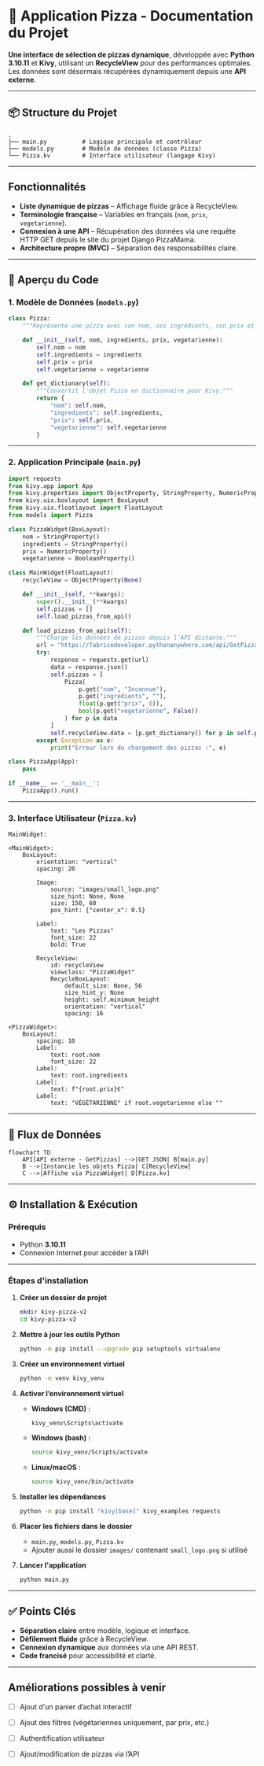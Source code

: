 

# **🍕 Application Pizza - Documentation du Projet**

**Une interface de sélection de pizzas dynamique**, développée avec **Python 3.10.11** et **Kivy**, utilisant un **RecycleView** pour des performances optimales. Les données sont désormais récupérées dynamiquement depuis une **API externe**.

---

## **📦 Structure du Projet**

```
.
├── main.py          # Logique principale et contrôleur
├── models.py        # Modèle de données (classe Pizza)
└── Pizza.kv         # Interface utilisateur (langage Kivy)
```

---

## Fonctionnalités

-  **Liste dynamique de pizzas** – Affichage fluide grâce à RecycleView.
-  **Terminologie française** – Variables en français (`nom`, `prix`, `vegetarienne`).
-  **Connexion à une API** – Récupération des données via une requête HTTP GET depuis le site du projet Django PizzaMama.
-  **Architecture propre (MVC)** – Séparation des responsabilités claire.

---

## **📂 Aperçu du Code**

### **1. Modèle de Données (`models.py`)**

```python
class Pizza:
    """Représente une pizza avec son nom, ses ingrédients, son prix et son statut végétarien."""

    def __init__(self, nom, ingredients, prix, vegetarienne):
        self.nom = nom
        self.ingredients = ingredients
        self.prix = prix
        self.vegetarienne = vegetarienne

    def get_dictionary(self):
        """Convertit l'objet Pizza en dictionnaire pour Kivy."""
        return {
            "nom": self.nom,
            "ingredients": self.ingredients,
            "prix": self.prix,
            "vegetarienne": self.vegetarienne
        }
```

---

### **2. Application Principale (`main.py`)**

```python
import requests
from kivy.app import App
from kivy.properties import ObjectProperty, StringProperty, NumericProperty, BooleanProperty
from kivy.uix.boxlayout import BoxLayout
from kivy.uix.floatlayout import FloatLayout
from models import Pizza

class PizzaWidget(BoxLayout):
    nom = StringProperty()
    ingredients = StringProperty()
    prix = NumericProperty()
    vegetarienne = BooleanProperty()

class MainWidget(FloatLayout):
    recycleView = ObjectProperty(None)

    def __init__(self, **kwargs):
        super().__init__(**kwargs)
        self.pizzas = []
        self.load_pizzas_from_api()

    def load_pizzas_from_api(self):
        """Charge les données de pizzas depuis l'API distante."""
        url = "https://fabricedeveloper.pythonanywhere.com/api/GetPizzas"
        try:
            response = requests.get(url)
            data = response.json()
            self.pizzas = [
                Pizza(
                    p.get("nom", "Inconnue"),
                    p.get("ingredients", ""),
                    float(p.get("prix", 0)),
                    bool(p.get("vegetarienne", False))
                ) for p in data
            ]
            self.recycleView.data = [p.get_dictionary() for p in self.pizzas]
        except Exception as e:
            print("Erreur lors du chargement des pizzas :", e)

class PizzaApp(App):
    pass

if __name__ == '__main__':
    PizzaApp().run()
```

---

### **3. Interface Utilisateur (`Pizza.kv`)**

```kv
MainWidget:

<MainWidget>:
    BoxLayout:
        orientation: "vertical"
        spacing: 20

        Image:
            source: "images/small_logo.png"
            size_hint: None, None
            size: 150, 60
            pos_hint: {"center_x": 0.5}

        Label:
            text: "Les Pizzas"
            font_size: 22
            bold: True

        RecycleView:
            id: recycleView
            viewclass: "PizzaWidget"
            RecycleBoxLayout:
                default_size: None, 56
                size_hint_y: None
                height: self.minimum_height
                orientation: "vertical"
                spacing: 16

<PizzaWidget>:
    BoxLayout:
        spacing: 10
        Label:
            text: root.nom
            font_size: 22
        Label:
            text: root.ingredients
        Label:
            text: f"{root.prix}€"
        Label:
            text: "VÉGÉTARIENNE" if root.vegetarienne else ""
```

---

## 🔄 Flux de Données

```mermaid
flowchart TD
    API[API externe - GetPizzas] -->|GET JSON| B[main.py]
    B -->|Instancie les objets Pizza| C[RecycleView]
    C -->|Affiche via PizzaWidget| D[Pizza.kv]
```

---

## **⚙️ Installation & Exécution**

### Prérequis

* Python **3.10.11**
* Connexion Internet pour accéder à l’API

---

### Étapes d'installation

1. **Créer un dossier de projet**

   ```bash
   mkdir kivy-pizza-v2
   cd kivy-pizza-v2
   ```

2. **Mettre à jour les outils Python**

   ```bash
   python -m pip install --upgrade pip setuptools virtualenv
   ```

3. **Créer un environnement virtuel**

   ```bash
   python -m venv kivy_venv
   ```

4. **Activer l’environnement virtuel**

   * **Windows (CMD)** :

     ```bash
     kivy_venv\Scripts\activate
     ```
   * **Windows (bash)** :

     ```bash
     source kivy_venv/Scripts/activate
     ```
   * **Linux/macOS** :

     ```bash
     source kivy_venv/bin/activate
     ```

5. **Installer les dépendances**

   ```bash
   python -m pip install "kivy[base]" kivy_examples requests
   ```

6. **Placer les fichiers dans le dossier**

   * `main.py`, `models.py`, `Pizza.kv`
   * Ajouter aussi le dossier `images/` contenant `small_logo.png` si utilisé

7. **Lancer l'application**

   ```bash
   python main.py
   ```

---

## ✅ Points Clés

* **Séparation claire** entre modèle, logique et interface.
* **Défilement fluide** grâce à RecycleView.
* **Connexion dynamique** aux données via une API REST.
* **Code francisé** pour accessibilité et clarté.

---

##  Améliorations possibles à venir

* [ ] Ajout d'un panier d’achat interactif
* [ ] Ajout des filtres (végétariennes uniquement, par prix, etc.)
* [ ] Authentification utilisateur
* [ ] Ajout/modification de pizzas via l’API

